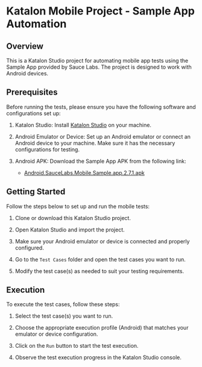 # Katalon Mobile Project - Sample App Automation

## Overview

This is a Katalon Studio project for automating mobile app tests using the Sample App provided by Sauce Labs. The project is designed to work with Android devices.

## Prerequisites

Before running the tests, please ensure you have the following software and configurations set up:

1. Katalon Studio: Install [Katalon Studio](https://www.katalon.com/download/) on your machine.

2. Android Emulator or Device: Set up an Android emulator or connect an Android device to your machine. Make sure it has the necessary configurations for testing.

3. Android APK: Download the Sample App APK from the following link:
   - [Android.SauceLabs.Mobile.Sample.app.2.7.1.apk](https://github.com/saucelabs/sample-app-mobile/releases/download/2.7.1/Android.SauceLabs.Mobile.Sample.app.2.7.1.apk)

## Getting Started

Follow the steps below to set up and run the mobile tests:

1. Clone or download this Katalon Studio project.

2. Open Katalon Studio and import the project.

3. Make sure your Android emulator or device is connected and properly configured.

4. Go to the `Test Cases` folder and open the test cases you want to run.

5. Modify the test case(s) as needed to suit your testing requirements.

## Execution

To execute the test cases, follow these steps:

1. Select the test case(s) you want to run.

2. Choose the appropriate execution profile (Android) that matches your emulator or device configuration.

3. Click on the `Run` button to start the test execution.

4. Observe the test execution progress in the Katalon Studio console.
